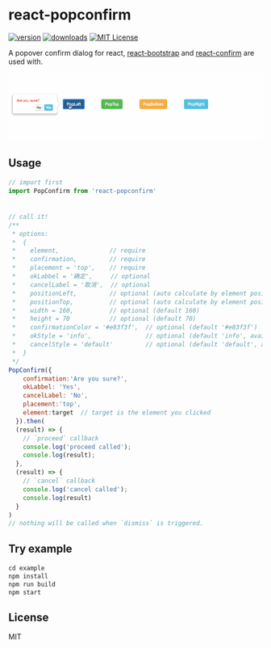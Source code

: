 # react-popconfirm

[![version](https://img.shields.io/npm/v/react-popconfirm.svg?style=flat-square)](http://npm.im/react-popconfirm)
[![downloads](https://img.shields.io/npm/dm/react-popconfirm.svg?style=flat-square)](http://npm-stat.com/charts.html?package=react-popconfirm&from=2017-04-07)
[![MIT License](https://img.shields.io/npm/l/react-popconfirm.svg?style=flat-square)](http://opensource.org/licenses/MIT)

A popover confirm dialog  for react, [react-bootstrap](https://react-bootstrap.github.io/components.html#popovers) and [react-confirm](https://github.com/haradakunihiko/react-confirm) are used with.

![PopConfirm](https://raw.githubusercontent.com/Chyrain/MDPictures/master/res/popconfirm.gif)

## Usage

```js
// import first
import PopConfirm from 'react-popconfirm'


// call it!
/**
 * options: 
 *  {
 *    element,              // require
 *    confirmation,         // require
 *    placement = 'top',    // require
 *    okLabbel = '确定',     // optional
 *    cancelLabel = '取消',  // optional
 *    positionLeft,         // optional (auto calculate by element position and width,height)
 *    positionTop,          // optional (auto calculate by element position and width,height)
 *    width = 160,          // optional (default 160)
 *    height = 70           // optional (default 70)
 *    confirmationColor = '#e83f3f',  // optional (default '#e83f3f')
 *    okStyle = 'info',               // optional (default 'info', available: default|primary|success|info|warning|danger|link)
 *    cancelStyle = 'default'         // optional (default 'default', available: default|primary|success|info|warning|danger|link)
 *  }
 */
PopConfirm({
	confirmation:'Are you sure?',
	okLabbel: 'Yes',
	cancelLabel: 'No',
	placement:'top',
	element:target	// target is the element you clicked
  }).then(
  (result) => {
    // `proceed` callback
    console.log('proceed called');
    console.log(result);
  },
  (result) => {
    // `cancel` callback
    console.log('cancel called');
    console.log(result)
  }
)
// nothing will be called when `dismiss` is triggered.
```

## Try example

```
cd example
npm install
npm run build
npm start
```

## License

MIT